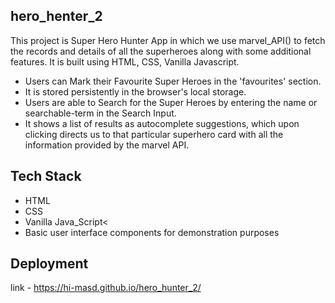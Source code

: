 ## hero_henter_2

This project is Super Hero Hunter App in which we use marvel_API() to fetch the records and details of all the superheroes along with some additional features. It is built using HTML, CSS, Vanilla Javascript.
<ul>
<li>Users can Mark their Favourite Super Heroes in the 'favourites' section.</li> 
  <li>It is stored persistently in the browser's local storage.</li>
<li>Users are able to Search for the Super Heroes by entering the name or searchable-term in the Search Input.</li>
  <li>It shows a list of results as autocomplete suggestions, which upon clicking directs us to that particular superhero card with all the information provided by the marvel API.</li>
</ul>

## Tech Stack

<ul>
<li>HTML</li>
<li>CSS</li>
<li> Vanilla Java_Script<</li>
<li>Basic user interface components for demonstration purposes</li>
</ul>

## Deployment

link - https://hi-masd.github.io/hero_hunter_2/
